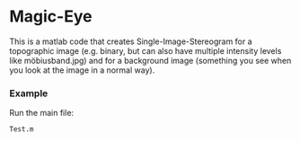 # Magic-Eye
This is a matlab code that creates Single-Image-Stereogram for a topographic image (e.g. binary, but can also have multiple intensity levels like möbiusband.jpg) and for a background image (something you see when you look at the image in a normal way).
### Example
Run the main file:

```Test.m```
